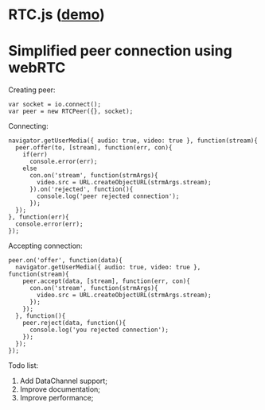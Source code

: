 RTC.js ([demo][1])
=

[1]: http://karaxuna-rtc.ap01.aws.af.cm/

Simplified peer connection using webRTC
==


Creating peer:

    var socket = io.connect();
    var peer = new RTCPeer({}, socket);
    
Connecting:

    navigator.getUserMedia({ audio: true, video: true }, function(stream){
      peer.offer(to, [stream], function(err, con){
        if(err)
          console.error(err);
        else
          con.on('stream', function(strmArgs){
            video.src = URL.createObjectURL(strmArgs.stream);
          }).on('rejected', function(){
            console.log('peer rejected connection');
          });
      });
    }, function(err){
      console.error(err);
    });
    
Accepting connection:

    peer.on('offer', function(data){
      navigator.getUserMedia({ audio: true, video: true }, function(stream){
        peer.accept(data, [stream], function(err, con){
          con.on('stream', function(strmArgs){
            video.src = URL.createObjectURL(strmArgs.stream);
          });
        });
      }, function(){
        peer.reject(data, function(){
          console.log('you rejected connection');
        });
      });
    });
    
Todo list:
  1. Add DataChannel support;
  2. Improve documentation;
  3. Improve performance;
